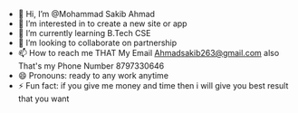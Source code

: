 - 👋 Hi, I’m @Mohammad Sakib Ahmad
- 👀 I’m interested in to create a new site or app
- 🌱 I’m currently learning B.Tech CSE
- 💞️ I’m looking to collaborate on partnership
- 📫 How to reach me THAT My Email Ahmadsakib263@gmail.com also That's my Phone Number 8797330646
- 😄 Pronouns: ready to any work anytime
- ⚡ Fun fact: if you give me money and time then i will give you best result that you want

<!---
Unknownahmadforyou/Unknownahmadforyou is a ✨ special ✨ repository because its `README.md` (this file) appears on your GitHub profile.
You can click the Preview link to take a look at your changes.
--->
